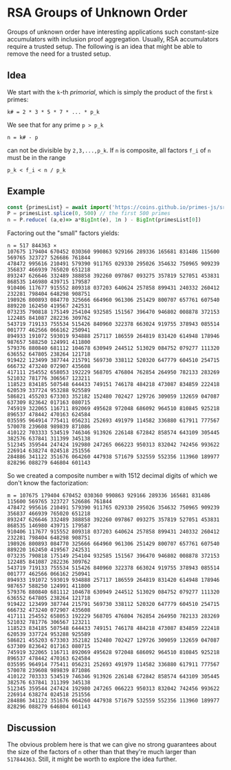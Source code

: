 # RSA Groups of Unknown Order

Groups of unknown order have interesting applications such constant-size accumulators with inclusion proof aggregation. Usually, RSA accumulators require a trusted setup. The following is an idea that might be able to remove the need for a trusted setup.

## Idea
We start with the `k`-th *primorial*, which is simply the product of the first `k` primes:

```
k# = 2 * 3 * 5 * 7 * ... * p_k
```

We see that for any prime `p > p_k`

```
n = k# - p 
```
can not be divisible by `2,3,...,p_k`. If `n` is composite, all factors `f_i` of `n` must be in the range 

```
p_k < f_i < n / p_k
``` 

## Example 

```javascript
const {primesList} = await import('https://coins.github.io/primes-js/src/primes/primes-list.js');
P = primesList.splice(0, 500) // the first 500 primes
n = P.reduce( (a,e)=> a*BigInt(e), 1n ) - BigInt(primesList[0])
```
Factoring out the "small" factors yields:
```
n = 517 844363 × 
107675 179404 670452 030360 990863 929166 289336 165681 831486 115600 569765 323727 526686 761844
478472 995616 210491 579390 911765 029330 295026 354632 750965 909239 356837 466939 765020 651218
893247 626646 332489 388858 392260 097867 093275 357819 527051 453831 868535 146980 439715 179587
910406 117677 915552 809318 037203 640624 257858 899431 240332 260412 232281 798404 648298 908751
198926 800893 084770 325666 664960 961306 251429 800707 657761 607540 889220 162450 419567 242531
073235 790818 175149 254104 932585 151567 396470 946802 008878 372153 122485 841087 282236 309762
543719 719133 755534 515426 840960 322378 663024 919755 378943 085514 001777 462566 066162 250941
894933 191072 593019 934888 257117 186559 264819 831420 614948 178946 987657 588250 124991 411800
579376 880840 681112 104678 630949 244512 513029 084752 079277 111320 636552 647805 238264 121718
919422 123499 387744 215791 569730 338112 520320 647779 604510 254715 666732 473240 072907 435608
417111 254552 658053 192229 568705 476804 762854 264950 782133 283269 521032 781776 306567 123211
118523 834185 507548 644433 749151 746178 484218 473087 834859 222418 620539 337724 953288 925589
586821 455203 673303 352182 152480 702427 129726 309059 132659 047087 637309 823642 017163 080715
745919 322065 116711 892069 495628 972048 686092 964510 810845 925218 896537 478442 470163 624584
035595 964914 775411 056231 252693 491979 114582 336880 617911 777567 570078 239608 989839 871086
410122 703333 534519 746346 913926 226148 672842 858574 643109 305445 382576 637841 311399 345138
512345 359544 247424 192980 247265 066223 950313 832042 742456 993622 226914 638274 024518 251556
284886 341122 351676 064260 447938 571679 532559 552356 113960 189977 828296 088279 646804 601143
```

So we created a composite number `m` with 1512 decimal digits of which we don't know the factorization:
```
m = 107675 179404 670452 030360 990863 929166 289336 165681 831486 115600 569765 323727 526686 761844
478472 995616 210491 579390 911765 029330 295026 354632 750965 909239 356837 466939 765020 651218
893247 626646 332489 388858 392260 097867 093275 357819 527051 453831 868535 146980 439715 179587
910406 117677 915552 809318 037203 640624 257858 899431 240332 260412 232281 798404 648298 908751
198926 800893 084770 325666 664960 961306 251429 800707 657761 607540 889220 162450 419567 242531
073235 790818 175149 254104 932585 151567 396470 946802 008878 372153 122485 841087 282236 309762
543719 719133 755534 515426 840960 322378 663024 919755 378943 085514 001777 462566 066162 250941
894933 191072 593019 934888 257117 186559 264819 831420 614948 178946 987657 588250 124991 411800
579376 880840 681112 104678 630949 244512 513029 084752 079277 111320 636552 647805 238264 121718
919422 123499 387744 215791 569730 338112 520320 647779 604510 254715 666732 473240 072907 435608
417111 254552 658053 192229 568705 476804 762854 264950 782133 283269 521032 781776 306567 123211
118523 834185 507548 644433 749151 746178 484218 473087 834859 222418 620539 337724 953288 925589
586821 455203 673303 352182 152480 702427 129726 309059 132659 047087 637309 823642 017163 080715
745919 322065 116711 892069 495628 972048 686092 964510 810845 925218 896537 478442 470163 624584
035595 964914 775411 056231 252693 491979 114582 336880 617911 777567 570078 239608 989839 871086
410122 703333 534519 746346 913926 226148 672842 858574 643109 305445 382576 637841 311399 345138
512345 359544 247424 192980 247265 066223 950313 832042 742456 993622 226914 638274 024518 251556
284886 341122 351676 064260 447938 571679 532559 552356 113960 189977 828296 088279 646804 601143
```


## Discussion 
The obvious problem here is that we can give no strong guarantees about the size of the factors of `n` other than that they're much larger than `517844363`. Still, it might be worth to explore the idea further.